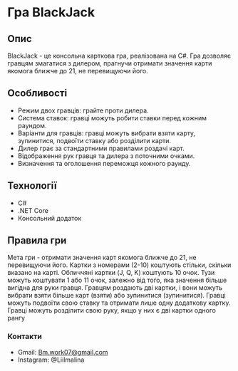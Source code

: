 # Гра BlackJack

## Опис
BlackJack - це консольна карткова гра, реалізована на C#. Гра дозволяє гравцям змагатися з дилером, прагнучи отримати значення карти якомога ближче до 21, не перевищуючи його.

## Особливості
- Режим двох гравців: грайте проти дилера.
- Система ставок: гравці можуть робити ставки перед кожним раундом.
- Варіанти для гравців: гравці можуть вибрати взяти карту, зупинитися, подвоїти ставку або розділити карти.
- Дилер грає за стандартними правилами роздачі карт.
- Відображення рук гравця та дилера з поточними очками.
- Визначення та оголошення переможця кожного раунду.

## Технології
- C#
- .NET Core
- Консольний додаток

## Правила гри
Мета гри - отримати значення карт якомога ближче до 21, не перевищуючи його.
Картки з номерами (2-10) коштують стільки, скільки вказано на карті.
Обличчяні картки (J, Q, K) коштують 10 очок.
Тузи можуть коштувати 1 або 11 очок, залежно від того, яка значення більше вигідна для руки гравця.
Гравцям роздають дві картки, і вони можуть вибрати взяти більше карт (взяти) або зупинитися (зупинитися).
Гравці можуть подвоїти свою ставку та отримати лише одну додаткову картку.
Гравці можуть розділити свою руку, якщо у них є дві картки одного рангу


### Контакти
* Gmail: Bm.work07@gmail.com
* Instagram: @Liilmalina


